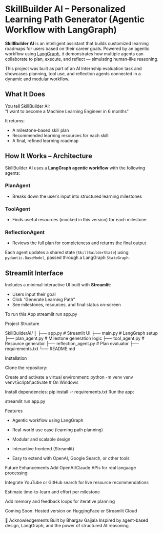 # SkillBuilder AI – Personalized Learning Path Generator (Agentic Workflow with LangGraph)

**SkillBuilder AI** is an intelligent assistant that builds customized learning roadmaps for users based on their career goals. Powered by an agentic workflow using [LangGraph](https://docs.langgraph.dev/), it demonstrates how multiple agents can collaborate to plan, execute, and reflect — simulating human-like reasoning.

This project was built as part of an AI Internship evaluation task and showcases planning, tool use, and reflection agents connected in a dynamic and modular workflow.

##  What It Does

You tell SkillBuilder AI:  
 "I want to become a Machine Learning Engineer in 6 months"

It returns:
- A milestone-based skill plan
- Recommended learning resources for each skill
- A final, refined learning roadmap



## How It Works – Architecture

SkillBuilder AI uses a **LangGraph agentic workflow** with the following agents:

### PlanAgent
- Breaks down the user’s input into structured learning milestones

###  ToolAgent
- Finds useful resources (mocked in this version) for each milestone

###  ReflectionAgent
- Reviews the full plan for completeness and returns the final output

Each agent updates a shared state (`SkillBuilderState`) using `pydantic.BaseModel`, passed through a LangGraph `StateGraph`.


##  Streamlit Interface

Includes a minimal interactive UI built with **Streamlit**:

- Users input their goal
- Click “Generate Learning Path”
- See milestones, resources, and final status on-screen

To run this App
streamlit run app.py

Project Structure

SkillBuilderAI/
│
├── app.py                               # Streamlit UI
├── main.py                              # LangGraph setup
├── plan_agent.py                        # Milestone generation logic
├── tool_agent.py                        # Resource generator
├── reflection_agent.py                  # Plan evaluator
├── requirements.txt
└── README.md

Installation

Clone the repository:

Create and activate a virtual environment:
python -m venv venv
venv\Scripts\activate  # On Windows

Install dependencies:
pip install -r requirements.txt
Run the app:

streamlit run app.py

 Features
- Agentic workflow using LangGraph

- Real-world use case (learning path planning)

- Modular and scalable design

- Interactive frontend (Streamlit)

- Easy to extend with OpenAI, Google Search, or other tools

 Future Enhancements
 Add OpenAI/Claude APIs for real language processing

 Integrate YouTube or GitHub search for live resource recommendations

 Estimate time-to-learn and effort per milestone

 Add memory and feedback loops for iterative planning

Coming Soon: Hosted version on HuggingFace or Streamlit Cloud

🙌 Acknowledgements
Built by Bhargav Gajjala
Inspired by agent-based design, LangGraph, and the power of structured AI reasoning.

